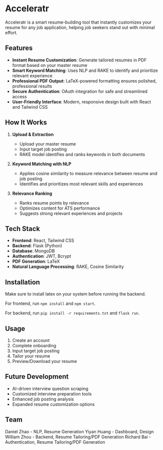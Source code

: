 # Acceleratr

Acceleratr is a smart resume-building tool that instantly customizes your resume for any job application, helping job seekers stand out with minimal effort.

## Features

- **Instant Resume Customization**: Generate tailored resumes in PDF format based on your master resume
- **Smart Keyword Matching**: Uses NLP and RAKE to identify and prioritize relevant experience
- **Professional PDF Output**: LaTeX-powered formatting ensures polished, professional results
- **Secure Authentication**: OAuth integration for safe and streamlined access
- **User-Friendly Interface**: Modern, responsive design built with React and Tailwind CSS

## How It Works

1. **Upload & Extraction**

   - Upload your master resume
   - Input target job posting
   - RAKE model identifies and ranks keywords in both documents

2. **Keyword Matching with NLP**

   - Applies cosine similarity to measure relevance between resume and job posting
   - Identifies and prioritizes most relevant skills and experiences

3. **Relevance Ranking**
   - Ranks resume points by relevance
   - Optimizes content for ATS performance
   - Suggests strong relevant experiences and projects

## Tech Stack

- **Frontend**: React, Tailwind CSS
- **Backend**: Flask (Python)
- **Database**: MongoDB
- **Authentication**: JWT, Bcrypt
- **PDF Generation**: LaTeX
- **Natural Language Processing**: RAKE, Cosine Similarity

## Installation

Make sure to install latex on your system before running the backend.

For frontend, run `npm install` and `npm start`.

For backend, run `pip install -r requirements.txt` and `flask run`.

## Usage

1. Create an account
2. Complete onboarding
3. Input target job posting
4. Tailor your resume
5. Preview/Download your resume

## Future Development

- AI-driven interview question scraping
- Customized interview preparation tools
- Enhanced job posting analysis
- Expanded resume customization options

## Team

Daniel Zhao - NLP, Resume Generation
Yiyan Huang - Dashboard, Design
William Zhou - Backend, Resume Tailoring/PDF Generation
Richard Bai - Authentication, Resume Tailoring/PDF Generation
